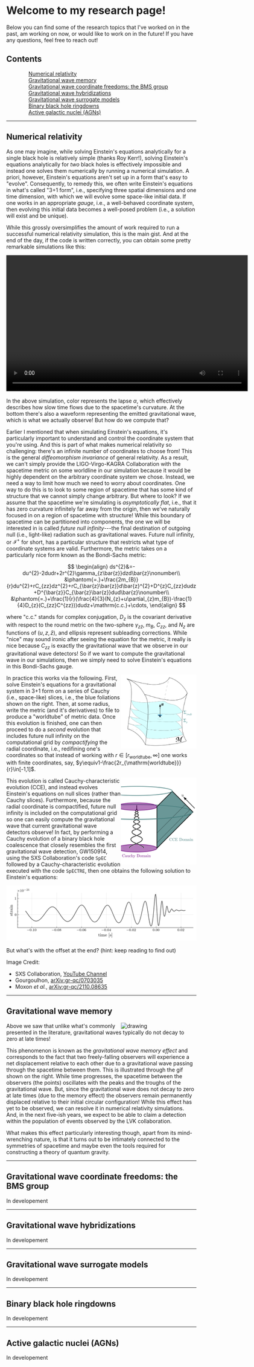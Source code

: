 # Welcome to my research page!

Below you can find some of the research topics that I've worked on in the past,
am working on now, or would like to work on in the future! If you have any questions, feel free to reach out!

## Contents

<style>
ul.no-bullets {
   list-style-type: none;
   padding-left: 0;
   margin: 0;
}
  
li.custom-bullet {
   list-style: none; 
   padding-left: 35px;
   background: url('/assets/images/waveform.png') no-repeat left top;
   background-size: 30px 30px;
}
</style>

<ul class='no-bullet'>
  <li class='custom-bullet'><a href="#numerical-relativity">Numerical relativity</a></li>
  <li class='custom-bullet'><a href="#gravitational-wave-memory">Gravitational wave memory</a></li>
  <li class='custom-bullet'><a href="#gravitational-wave-coordinate-freedoms-the-bms-group">Gravitational wave coordinate freedoms: the BMS group</a></li>
  <li class='custom-bullet'><a href="#gravitational-wave-hybridizations">Gravitational wave hybridizations</a></li>
  <li class='custom-bullet'><a href="#gravitational-wave-surrogate-models">Gravitational wave surrogate models</a></li>
  <li class='custom-bullet'><a href="#binary-black-hole-ringdowns">Binary black hole ringdowns</a></li>
  <li class='custom-bullet'><a href="#active-galactic-nuclei-agns">Active galactic nuclei (AGNs)</a></li>
</ul>

---

## Numerical relativity

As one may imagine, while solving Einstein's equations analytically for a single black hole is relatively simple (thanks Roy Kerr!),
solving Einstein's equations analytically for *two* black holes is effectively impossible and instead one solves them numerically
by running a numerical simulation. A priori, however, Einstein's equations aren't set up in a form that's easy to "evolve". Consequently,
to remedy this, we often write Einstein's equations in what's called "3+1 form", i.e., specifying three spatial dimensions and one time dimension,
with which we will evolve some space-like initial data. If one works in an appropriate *gauge*, i.e., a well-behaved coordinate system,
then evolving this initial data becomes a well-posed problem (i.e., a solution will exist and be unique).

While this grossly oversimplifies the amount of work required to run a successful numerical relativity simulation, this is the main gist.
And at the end of the day, if the code is written correctly, you can obtain some pretty remarkable simulations like this:

<video width="640" height="360" controls>
  <source src="/assets/images/simulation.mp4" type="video/mp4">
</video>

In the above simulation, color represents the lapse $\alpha$, which effectively describes how slow time flows due to the spacetime's curvature.
At the bottom there's also a waveform representing the emitted gravitational wave, which is what we actually observe! But how do we compute that?

Earlier I mentioned that when simulating Einstein's equations, it's particularly important to understand and control the coordinate system
that you're using. And this is part of what makes numerical relativity so challenging: there's an infinite number of coordinates to choose from!
This is the general *diffeomorphism invariance* of general relativity. As a result, we can't simply provide the LIGO-Virgo-KAGRA Collaboration with
the spacetime metric on some worldline in our simulation because it would be highly dependent on the arbitrary coordinate system we chose.
Instead, we need a way to limit how much we need to worry about coordinates. One way to do this is to look to some region of spacetime that has
some kind of structure that we cannot simply change arbitrary. But where to look? If we assume that the spacetime we're simulating is *asymptotically flat*, i.e.,
that it has zero curvature infinitely far away from the origin, then we've naturally focused in on a region of spacetime with structure! While this boundary
of spacetime can be partitioned into components, the one we will be interested in is called *future null infinity*---the final destination of
outgoing null (i.e., light-like) radiation such as gravitational waves. Future null infinity, or $\mathcal{I}^{+}$ for short, has a particular structure
that restricts what type of coordinate systems are valid. Furthermore, the metric takes on a particularly nice form known as the Bondi-Sachs metric:

$$
\begin{align}
ds^{2}&=-du^{2}-2dudr+2r^{2}\gamma_{z\bar{z}}dzd\bar{z}\nonumber\\
&\phantom{=.}+\frac{2m_{B}}{r}du^{2}+rC_{zz}dz^{2}+rC_{\bar{z}\bar{z}}d\bar{z}^{2}+D^{z}C_{zz}dudz+D^{\bar{z}}C_{\bar{z}\bar{z}}dud\bar{z}\nonumber\\
&\phantom{=.}+\frac{1}{r}(\frac{4}{3}(N_{z}+u\partial_{z}m_{B})-\frac{1}{4}D_{z}(C_{zz}C^{zz}))dudz+\mathrm{c.c.}+\cdots,
\end{align}
$$

where "c.c." stands for complex conjugation, $D_{z}$ is the covariant derivative with respect to the round metric on the two-sphere $\gamma_{z\bar{z}}$, $m_{B}$, $C_{zz}$, and $N_{z}$ are functions of $(u,z,\bar{z})$, and ellipsis represent subleading corrections. While "nice" may sound ironic after seeing the
equation for the metric, it really is nice because $C_{zz}$ is exactly the gravitational wave that we observe in our gravitational wave detectors!
So if we want to compute the gravitational wave in our simulations, then we simply need to solve Einstein's equations in this Bondi-Sachs gauge.

<img align="right" src="/assets/images/foliation.png" alt="drawing" width="200"/>

In practice this works via the following. First, solve Einstein's equations for a gravitational system in 3+1 form on a series of
Cauchy (i.e., space-like) slices, i.e., the blue foliations shown on the right. Then, at some radius, write the metric
(and it's derivatives) to file to produce a "worldtube" of metric data. Once this evolution is finished, one can then proceed to do a
*second* evolution that includes future null infinity on the computational grid by *compactifying* the radial coordinate, i.e.,
redifining one's coordinates so that instead of working with $r\in[r_{\mathrm{worldtube}},\infty]$ one works with finite coordinates, say,
$y\equiv1-\frac{2r_{\mathrm{worldtube}}}{r}\in[-1,1]$.

<img align="right" src="/assets/images/CCE_cartoon.png" alt="drawing" width="200"/>

This evolution is called Cauchy-characteristic evolution (CCE), and instead evolves Einstein's equations on null slices (rather than Cauchy slices).
Furthermore, because the radial coordinate is compactified, future null infinity is included on the computational grid so one can
easily compute the gravitational wave that current gravitational wave detectors observe! In fact, by performing a Cauchy evolution of
a binary black hole coalescence that closely resembles the first gravitational wave detection, GW150914, using the SXS Collaboration's code $\texttt{SpEC}$
followed by a Cauchy-characteristic evolution executed with the code $\texttt{SpECTRE}$, then one obtains the following solution to Einstein's equations:

![](/assets/images/GW150914.png)

But what's with the offset at the end? (hint: keep reading to find out)

Image Credit:
- SXS Collaboration, <a href="https://www.youtube.com/watch?v=c-2XIuNFgD0">YouTube Channel</a>
- Gourgoulhon, <a href="https://arxiv.org/abs/gr-qc/0703035">arXiv:gr-qc/0703035</a>
- Moxon *et al.*, <a href="https://arxiv.org/abs/2110.08635">arXiv:gr-qc/2110.08635</a>

---

## Gravitational wave memory

<img align="right" src="/assets/images/memory.gif" alt="drawing" width="200"/>

Above we saw that unlike what's commonly presented in the literature, gravitational waves typically do not decay to zero at late times!



This phenomenon is known as the *gravitational wave memory effect* and corresponds to the fact that two freely-falling observers
will experience a net displacement relative to each other due to a gravitational wave passing through the spacetime between them.
This is illustrated through the gif shown on the right. While time progresses, the spacetime between the observers (the points) oscillates
with the peaks and the troughs of the gravitational wave. But, since the gravitational wave does not decay to zero at late times
(due to the memory effect) the observers remain permanently displaced relative to their initial circular configuration!
While this effect has yet to be observed, we can resolve it in numerical relativity simulations. And, in the next five-ish years,
we expect to be able to claim a detection within the population of events observed by the LVK collaboration.



What makes this effect particularly interesting though, apart from its mind-wrenching nature, is that it turns out to be intimately
connected to the symmetries of spacetime and maybe even the tools required for constructing a theory of quantum gravity.

---

## Gravitational wave coordinate freedoms: the BMS group

In developement

---

## Gravitational wave hybridizations

In developement

---

## Gravitational wave surrogate models

In developement

---

## Binary black hole ringdowns

In developement

---

## Active galactic nuclei (AGNs)

In developement